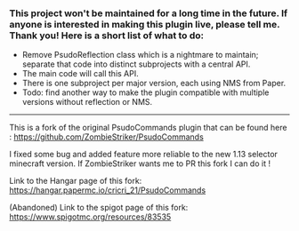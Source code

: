 ### This project won't be maintained for a long time in the future. If anyone is interested in making this plugin live, please tell me. Thank you! Here is a short list of what to do:
- Remove PsudoReflection class which is a nightmare to maintain; separate that code into distinct subprojects with a central API.
- The main code will call this API.
- There is one subproject per major version, each using NMS from Paper.
- Todo: find another way to make the plugin compatible with multiple versions without reflection or NMS.

---

This is a fork of the original PsudoCommands plugin that can be found here :
https://github.com/ZombieStriker/PsudoCommands

I fixed some bug and added feature more reliable to the new 1.13 selector minecraft version. If ZombieStriker wants me to PR this fork I can do it !

Link to the Hangar page of this fork: https://hangar.papermc.io/cricri_21/PsudoCommands

(Abandoned) Link to the spigot page of this fork: https://www.spigotmc.org/resources/83535